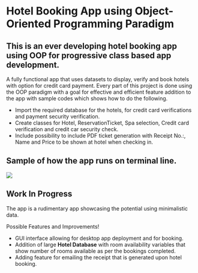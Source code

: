 # Hotel Booking App using Object-Oriented Programming Paradigm
## This is an ever developing hotel booking app using OOP for progressive class based app development.
A fully functional app that uses datasets to display, verify and book hotels with option for credit card payment.
Every part of this project is done using the OOP paradigm with a goal for effective and efficient feature addition to the app with sample codes which shows how to do the following.

* Import the required database for the hotels, for credit card verifications and payment security verification.
* Create classes for Hotel, ReservationTicket, Spa selection, Credit card verification and credit car security check.
* Include possibility to include PDF ticket generation with Receipt No.:, Name and Price to be shown at hotel when checking in.

## Sample of how the app runs on terminal line.
![](C:\Users\User\OneDrive\Desktop\Hotel_Booking_App_Demo.png)

## Work In Progress
The app is a rudimentary app showcasing the potential using minimalistic data.

Possible Features and Improvements!
* GUI interface allowing for desktop app deployment and for booking.
* Addition of large **Hotel Database** with room availability variables that show number of rooms available as per the bookings completed.
* Adding feature for emailing the receipt that is generated upon hotel booking.

